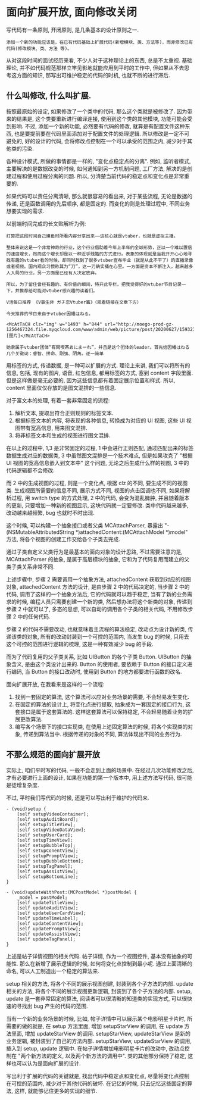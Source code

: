 # 面向扩展开放, 面向修改关闭

写代码有一条原则, 开闭原则, 是几条基本的设计原则之一.

```
添加一个新的功能应该是，在已有代码基础上扩展代码(新增模块、类、方法等)，而非修改已有代码(修改模块、类、方法 等)。
```

从对这段时间的面试经历来看, 不少人对于这种理论上的东西, 总是不太重视. 
基础理论, 并不如代码规范那样立竿见影地就能应用到平时的工作中, 但如果从不去思考这方面的知识, 那写出可维护稳定的代码的时机, 也就不断的进行滞后.

## 什么叫修改, 什么叫扩展.

按照最原始的设定, 如果修改了一个类中的代码, 那么这个类就是被修改了. 因为带来的结果是, 这个类要重新进行编译连接, 使用到这个类的其他模块, 功能可能会受到影响.
不过, 添加一个新的功能, 必然要有代码的修改, 就算是有配置文件这种东西, 也是要提前要在代码里面添加对于配置文件的处理逻辑.
所以修改是一定不可避免的, 好的设计的代码, 会将修改点控制在一个可以承受的范围之内, 减少对于其他类的污染.

各种设计模式, 所做的事情都是一样的, "变化点稳定点的分离". 例如, 监听者模式, 主要解决的是数据改变的时候, 如何通知到另一方机制问题, 工厂方法, 解决的是创建过程和使用过程分离的问题. 所以, 分清楚当前代码的稳定点和变化点是非常重要的.

如果代码可以责任分离清晰, 那么就很容易的看出来, 对于某些流程, 无论是数据的传递, 还是函数调用的先后顺序, 都是固定的.
而变化的则是处理过程中, 不同业务想要实现的需求.

以前端时间完成的长文贴解析为例:

```
打算把这段时间自己摸鱼时所看内容分享出来——这核心就是vtuber，也就是虚拟主播。

整体来说这是一个非常神奇的行业，这个行业借助着今年上半年的全球形势，正以一个难以置信的速度增长，然而这个增长却是以一种近乎残酷的方式进行。表象的体现就是当我开开心心地寻找有趣的vtuber看的时候，却同时找到了很多vtuber宣布毕业（就是从此不干了）的直播录像或者视频。国内观众习惯称其为“刀”，这一刀确实捅在心里。一方面是资本不断注入，越来越多人入局的行业，另一方面是已经有人决定放弃。

所以，为了留住曾经有趣的、有价值的瞬间，特开此专栏，把我觉得好的vtuber节目记录一下，并推荐给可能对vtuber感兴趣的读着们。

V活每日推荐 《V事生非 ガチ恋Vtuber篇》（观看链接在文章下方）

今天推荐的节目来自于vtuber因幡はねる。

<McAtTaCH clz="img" w="1493" h="844" url="http://moego-prod-gz-1256467324.file.myqcloud.com/www/admin/web/picture/post/20200627/1593234948200290.png">[图片]</McAtTaCH>

她隶属于vtuber团体“有閑喫茶あにまーれ”，并且是这个团体的leader。首先给因幡はねる几个关键词：睿智、拼命、刚强、阴角。逐一简单

```

用标签的方式, 传递数据, 是一种可以扩展的方式. 理论上来讲, 我们可以将所有的信息, 包括, 现有的图片, 语音, 红包信息, 都用标签的方式, 塞到 content 字段里面. 但是这样做是毫无必要的, 因为这些信息都有着固定展示位置和样式. 所以, content 里面仅仅存放的是图文混排的一些信息. 

对于富文本的处理, 有着一套非常固定的流程: 

1. 解析文本, 提取出符合正则规则的标签文本.
2. 根据标签文本的内容, 将表现的各种信息, 转换成为对应的 UI 视图, 这些 UI 视图带有宽高信息, 用来图文混排.
3. 将非标签文本和生成的视图进行图文混排.

在以上的过程中, 1,3 是非常固定的过程, 1 中会进行正则匹配, 通过匹配出来的标签数据生成对应的数据类,  3 中虽然图文混排是一个技术难点, 但是如果攻克了 "根据 UI 视图的宽高信息嵌入到文本中" 这个问题, 无论之后生成什么样的视图, 3 中的代码逻辑都不会修改.

而 2 中的生成视图的过程, 则是一个变化点, 根据 clz 的不同, 要生成不同的视图类. 生成视图所需要的信息不同, 展示方式不同, 视图的点击回调也不同, 如果将解析过程, 用 switch type 的方式处理, 2 中的代码, 会变为混乱臃肿, 并且随着版本的更新, 只要增加一种新的视图显示, 这块代码就一定要修改. 类中代码越来越多, 改动越来越频繁, bug 也就时不时出现.

这个时候, 可以构建一个抽象接口或者父类 MCAttachParser, 暴露出 "- (NSMutableAttributedString *)attachedContent:(MCAttachModel *)model"  方法, 将各个视图的创建工作交给各个子类去完成. 

通过子类自定义父类行为是最基本的面向对象的设计思路, 不过需要注意的是, MCAttachParser 的抽象, 是属于高层模块的抽象, 它和为了代码复用而建立的父类子类关系非常不同.

上述步骤中, 步骤 2 需要调用一个抽象方法, attachedContent 获取到对应的视图对象, attachedContent 方法的设计, 是由步骤 2 中的代码决定的, 当步骤 2 中的代码, 调用了这样的一个抽象方法后, 它的代码就可以趋于稳定, 当有了新的业务需求的时候, 编程人员只需要创建一个新的类, 然后想办法将这个新类的对象, 传递到步骤 2 中就可以了, 多态的思想, 可以自动的调用各个子类的相关代码, 不用修改步骤 2 中的任何代码. 

步骤 2 的代码不需要改动, 也就意味着主流程的算法稳定, 改动点为设计新的类, 传递该类的对象, 所有的改动封装到一个可控的范围内, 当发生 bug 的时候, 只用去这个可控的范围进行逻辑的梳理, 这是一种有效减少 bug 的手段.

而为了代码复用的父子类关系, 比如 UIButton 的各个子类 Button. UIButton 的抽象含义, 是由这个类设计出来的. Button 的使用者, 要依赖于 Button 的接口定义进行编码, 当 Button 的接口改动时, 使用到 Button 的地方都要进行函数的改名. 

面向扩展开放, 在我看来是这样的一个流程:

1. 找到一套固定的算法, 这个算法可以应对业务场景的需要, 不会轻易发生变化.
2. 在固定的算法的设计上, 将变化点进行提取, 抽象成为一套固定的接口行为, 这套接口是属于这套算法的. 这样这套算法可以保持稳定, 不会轻易随着业务的扩展更改算法.
3. 编写各个场景下的接口实现类, 在使用上述固定算法的时候, 将各个实现类的对象, 传递到算法当中. 根据传递的对象的不同, 算法体现出不同的业务行为.

## 不那么规范的面向扩展开放

实际上, 咱们平时写的代码, 一般不会走到上面的场景中. 在经过几次功能修改之后, 才有必要进行上面的设计, 如果在功能的第一个版本中, 用上述方法写代码, 很可能是徒增复杂度.

不过, 平时我们写代码的时候, 还是可以写出利于维护的代码来. 

```
- (void)setup {
    [self setupVideoContainer];
    [self setupAuditBoard];
    [self setupTitleView];
    [self setupVideoDataView];
    [self setupUserCard];
    [self setupTimeView];
    [self setupBubbleTop];
    [self setupConentView];
    [self setupPromptView];
    [self setupBubbleBottom];
    [self setupTagPanel];
    [self setupAssistView];
    [self setupBottomLine];
}

- (void)updateWithPost:(MCPostModel *)postModel {
    _model = postModel;
    [self updateTitleView];
    [self updateAuditView];
    [self updateUserCardView];
    [self updateTimeLabel];
    [self updateContentView];
    [self updatePromptView];
    [self updateAssistView];
    [self updateTagPanel];
}
```

上述是帖子详情视图的相关代码.
帖子详情, 作为一个视图控件, 基本没有抽象的可能性.
那么在新增了展示逻辑的时候, 如何将变化点控制到最小呢.
通过上面清晰的命名, 可以人工制造出一个稳定的算法来. 

setup 相关的方法, 将各个不同的展示视图创建, 封装到各个子方法的内部.
update 相关的方法, 将各个不同的展示视图更新逻辑, 封装到了各个子方法的内部.
setup, update 是一套非常固定的算法, 阅读者可以很清晰的知道类的实现方式, 可以很快速的寻找出 bug 产生的代码的范围.

当有一个新的业务场景的时候, 比如, 帖子详情中可以展示某个电影明星卡片时, 所需要的做的就是, 在 setup 方法里面, 增加 setupStarView 的调用, 在 update 方法里面, 增加 updateStarView 的调用.
setupStarView, updateStarView 是新的业务逻辑, 被封装到了自己的方法内部. setupStarView, updateStarView 的调用, 插入到 setup, update 逻辑中. 
在帖子详情增加电影明星卡片的改动中, 改动点控制在 "两个新方法的定义, 以及两个新方法的调用中". 类的其他部分保持了稳定, 这样也可以认为是面向扩展的设计.

写出利于扩展的代码的关键就是, 找出代码中稳定点和变化点, 尽量将变化点控制在可控的范围内, 减少对于其他代码的破坏.
在记忆的时候, 只去记忆这些固定的算法, 这样, 就能够记住更多的实现的细节.
